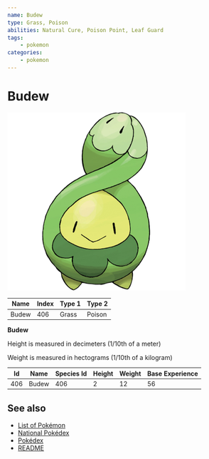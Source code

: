 ```yaml
---
name: Budew
type: Grass, Poison
abilities: Natural Cure, Poison Point, Leaf Guard
tags:
    - pokemon
categories:
    - pokemon
---
```


# Budew


![Budew](images/406.png)

| **Name** | **Index** | **Type 1** | **Type 2** |
|----|----|----|----|
| Budew | 406 | Grass | Poison  |

**Budew** 


Height is measured in decimeters (1/10th of a meter)

Weight is measured in hectograms (1/10th of a kilogram)

| **Id** | **Name** | **Species Id** | **Height** | **Weight** | **Base Experience** |
|--------|----------|----------------|------------|------------|---------------------|
| 406 | Budew | 406 | 2 | 12 | 56 |


## See also

- [List of Pokémon](../pokemon.md)
- [National Pokédex](../national_pokedex.md)
- [Pokédex](../pokedex.md)
- [README](../README.md)

